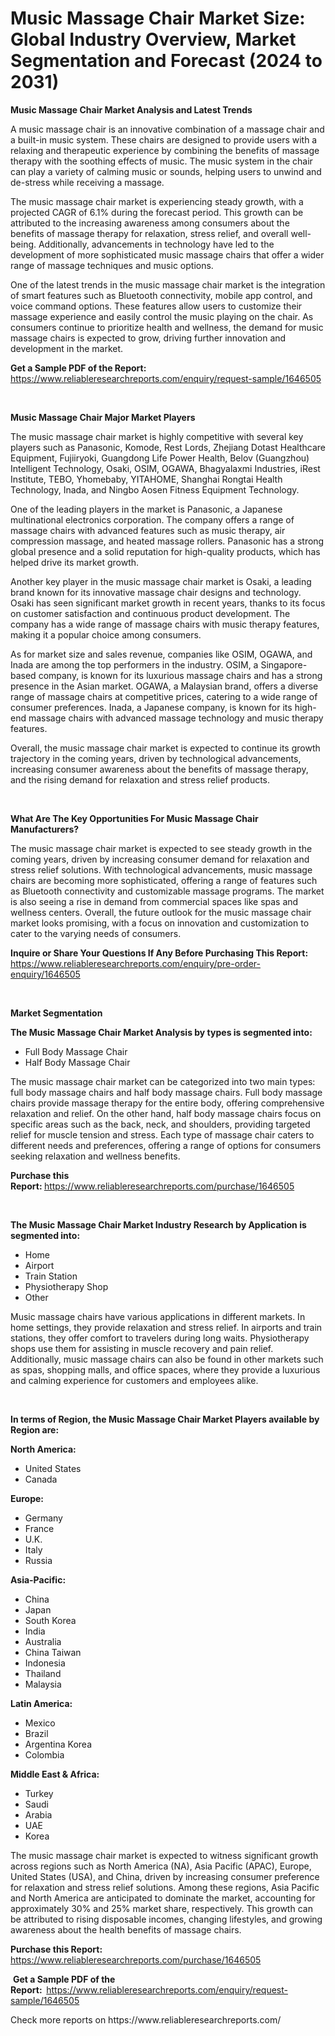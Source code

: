 <p><h1>Music Massage Chair Market Size: Global Industry Overview, Market Segmentation and Forecast (2024 to 2031)</h1></p><p><strong>Music Massage Chair Market Analysis and Latest Trends</strong></p>
<p><p>A music massage chair is an innovative combination of a massage chair and a built-in music system. These chairs are designed to provide users with a relaxing and therapeutic experience by combining the benefits of massage therapy with the soothing effects of music. The music system in the chair can play a variety of calming music or sounds, helping users to unwind and de-stress while receiving a massage.</p><p>The music massage chair market is experiencing steady growth, with a projected CAGR of 6.1% during the forecast period. This growth can be attributed to the increasing awareness among consumers about the benefits of massage therapy for relaxation, stress relief, and overall well-being. Additionally, advancements in technology have led to the development of more sophisticated music massage chairs that offer a wider range of massage techniques and music options.</p><p>One of the latest trends in the music massage chair market is the integration of smart features such as Bluetooth connectivity, mobile app control, and voice command options. These features allow users to customize their massage experience and easily control the music playing on the chair. As consumers continue to prioritize health and wellness, the demand for music massage chairs is expected to grow, driving further innovation and development in the market.</p></p>
<p><strong>Get a Sample PDF of the Report:&nbsp;</strong> <a href="https://www.reliableresearchreports.com/enquiry/request-sample/1646505">https://www.reliableresearchreports.com/enquiry/request-sample/1646505</a></p>
<p>&nbsp;</p>
<p><strong>Music Massage Chair Major Market Players</strong></p>
<p><p>The music massage chair market is highly competitive with several key players such as Panasonic, Komode, Rest Lords, Zhejiang Dotast Healthcare Equipment, Fujiiryoki, Guangdong Life Power Health, Belov (Guangzhou) Intelligent Technology, Osaki, OSIM, OGAWA, Bhagyalaxmi Industries, iRest Institute, TEBO, Yhomebaby, YITAHOME, Shanghai Rongtai Health Technology, Inada, and Ningbo Aosen Fitness Equipment Technology.</p><p>One of the leading players in the market is Panasonic, a Japanese multinational electronics corporation. The company offers a range of massage chairs with advanced features such as music therapy, air compression massage, and heated massage rollers. Panasonic has a strong global presence and a solid reputation for high-quality products, which has helped drive its market growth.</p><p>Another key player in the music massage chair market is Osaki, a leading brand known for its innovative massage chair designs and technology. Osaki has seen significant market growth in recent years, thanks to its focus on customer satisfaction and continuous product development. The company has a wide range of massage chairs with music therapy features, making it a popular choice among consumers.</p><p>As for market size and sales revenue, companies like OSIM, OGAWA, and Inada are among the top performers in the industry. OSIM, a Singapore-based company, is known for its luxurious massage chairs and has a strong presence in the Asian market. OGAWA, a Malaysian brand, offers a diverse range of massage chairs at competitive prices, catering to a wide range of consumer preferences. Inada, a Japanese company, is known for its high-end massage chairs with advanced massage technology and music therapy features.</p><p>Overall, the music massage chair market is expected to continue its growth trajectory in the coming years, driven by technological advancements, increasing consumer awareness about the benefits of massage therapy, and the rising demand for relaxation and stress relief products.</p></p>
<p>&nbsp;</p>
<p><strong>What Are The Key Opportunities For Music Massage Chair Manufacturers?</strong></p>
<p><p>The music massage chair market is expected to see steady growth in the coming years, driven by increasing consumer demand for relaxation and stress relief solutions. With technological advancements, music massage chairs are becoming more sophisticated, offering a range of features such as Bluetooth connectivity and customizable massage programs. The market is also seeing a rise in demand from commercial spaces like spas and wellness centers. Overall, the future outlook for the music massage chair market looks promising, with a focus on innovation and customization to cater to the varying needs of consumers.</p></p>
<p><strong>Inquire or Share Your Questions If Any Before Purchasing This Report:</strong> <a href="https://www.reliableresearchreports.com/enquiry/pre-order-enquiry/1646505">https://www.reliableresearchreports.com/enquiry/pre-order-enquiry/1646505</a></p>
<p>&nbsp;</p>
<p><strong>Market Segmentation</strong></p>
<p><strong>The Music Massage Chair Market Analysis by types is segmented into:</strong></p>
<p><ul><li>Full Body Massage Chair</li><li>Half Body Massage Chair</li></ul></p>
<p><p>The music massage chair market can be categorized into two main types: full body massage chairs and half body massage chairs. Full body massage chairs provide massage therapy for the entire body, offering comprehensive relaxation and relief. On the other hand, half body massage chairs focus on specific areas such as the back, neck, and shoulders, providing targeted relief for muscle tension and stress. Each type of massage chair caters to different needs and preferences, offering a range of options for consumers seeking relaxation and wellness benefits.</p></p>
<p><strong>Purchase this Report:&nbsp;</strong><a href="https://www.reliableresearchreports.com/purchase/1646505">https://www.reliableresearchreports.com/purchase/1646505</a></p>
<p>&nbsp;</p>
<p><strong>The Music Massage Chair Market Industry Research by Application is segmented into:</strong></p>
<p><ul><li>Home</li><li>Airport</li><li>Train Station</li><li>Physiotherapy Shop</li><li>Other</li></ul></p>
<p><p>Music massage chairs have various applications in different markets. In home settings, they provide relaxation and stress relief. In airports and train stations, they offer comfort to travelers during long waits. Physiotherapy shops use them for assisting in muscle recovery and pain relief. Additionally, music massage chairs can also be found in other markets such as spas, shopping malls, and office spaces, where they provide a luxurious and calming experience for customers and employees alike.</p></p>
<p>&nbsp;</p>
<p><strong>In terms of Region, the Music Massage Chair Market Players available by Region are:</strong></p>
<p>
    <p> <strong> North America: </strong>
        <ul>
            <li>United States</li>
            <li>Canada</li>
        </ul>
        </p> 
    <p> <strong> Europe: </strong>
        <ul>
            <li>Germany</li>
            <li>France</li>
            <li>U.K.</li>
            <li>Italy</li>
            <li>Russia</li>
        </ul>
        </p> 
    <p> <strong> Asia-Pacific: </strong>
        <ul>
            <li>China</li>
            <li>Japan</li>
            <li>South Korea</li>
            <li>India</li>
            <li>Australia</li>
            <li>China Taiwan</li>
            <li>Indonesia</li>
            <li>Thailand</li>
            <li>Malaysia</li>
        </ul>
        </p> 
    <p> <strong> Latin America: </strong>
        <ul>
            <li>Mexico</li>
            <li>Brazil</li>
            <li>Argentina Korea</li>
            <li>Colombia</li>
        </ul>
        </p> 
    <p> <strong> Middle East & Africa: </strong>
        <ul>
            <li>Turkey</li>
            <li>Saudi</li>
            <li>Arabia</li>
            <li>UAE</li>
            <li>Korea</li>
        </ul>
    </p>
    </p>
<p><p>The music massage chair market is expected to witness significant growth across regions such as North America (NA), Asia Pacific (APAC), Europe, United States (USA), and China, driven by increasing consumer preference for relaxation and stress relief solutions. Among these regions, Asia Pacific and North America are anticipated to dominate the market, accounting for approximately 30% and 25% market share, respectively. This growth can be attributed to rising disposable incomes, changing lifestyles, and growing awareness about the health benefits of massage chairs.</p></p>
<p><strong>Purchase this Report: </strong><a href="https://www.reliableresearchreports.com/purchase/1646505">https://www.reliableresearchreports.com/purchase/1646505</a></p>
<p>&nbsp;<strong>Get a Sample PDF of the Report:&nbsp;&nbsp;</strong><a href="https://www.reliableresearchreports.com/enquiry/request-sample/1646505">https://www.reliableresearchreports.com/enquiry/request-sample/1646505</a></p>
<p><strong></strong></p>
<p>Check more reports on https://www.reliableresearchreports.com/</p>